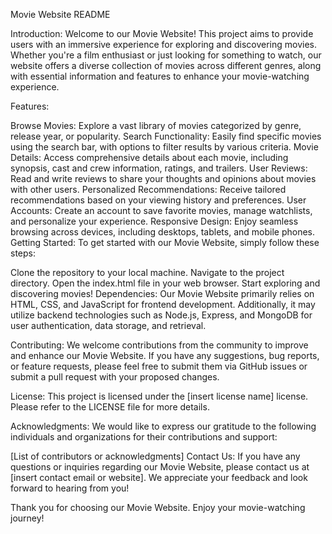 Movie Website README

Introduction:
Welcome to our Movie Website! This project aims to provide users with an immersive experience for exploring and discovering movies. Whether you're a film enthusiast or just looking for something to watch, our website offers a diverse collection of movies across different genres, along with essential information and features to enhance your movie-watching experience.

Features:

Browse Movies: Explore a vast library of movies categorized by genre, release year, or popularity.
Search Functionality: Easily find specific movies using the search bar, with options to filter results by various criteria.
Movie Details: Access comprehensive details about each movie, including synopsis, cast and crew information, ratings, and trailers.
User Reviews: Read and write reviews to share your thoughts and opinions about movies with other users.
Personalized Recommendations: Receive tailored recommendations based on your viewing history and preferences.
User Accounts: Create an account to save favorite movies, manage watchlists, and personalize your experience.
Responsive Design: Enjoy seamless browsing across devices, including desktops, tablets, and mobile phones.
Getting Started:
To get started with our Movie Website, simply follow these steps:

Clone the repository to your local machine.
Navigate to the project directory.
Open the index.html file in your web browser.
Start exploring and discovering movies!
Dependencies:
Our Movie Website primarily relies on HTML, CSS, and JavaScript for frontend development. Additionally, it may utilize backend technologies such as Node.js, Express, and MongoDB for user authentication, data storage, and retrieval.

Contributing:
We welcome contributions from the community to improve and enhance our Movie Website. If you have any suggestions, bug reports, or feature requests, please feel free to submit them via GitHub issues or submit a pull request with your proposed changes.

License:
This project is licensed under the [insert license name] license. Please refer to the LICENSE file for more details.

Acknowledgments:
We would like to express our gratitude to the following individuals and organizations for their contributions and support:

[List of contributors or acknowledgments]
Contact Us:
If you have any questions or inquiries regarding our Movie Website, please contact us at [insert contact email or website]. We appreciate your feedback and look forward to hearing from you!

Thank you for choosing our Movie Website. Enjoy your movie-watching journey!






